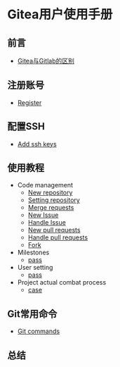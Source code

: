 # Gitea用户使用手册

## 前言
* [Gitea与Gitlab的区别]()

## 注册账号
* [Register](resources/account_umber.md)

## 配置SSH
* [Add ssh keys](resources/add_ssh_keys.md)

## 使用教程
* Code management
  * [New repository](resources/new_repository.md)
  * [Setting repository](resources/setting_repository.md)
  * [Merge requests](resources/merge_requests.md)
  * [New Issue](resources/new_issue.md)
  * [Handle Issue](gitea_docs.md)
  * [New pull requests](gitea_docs.md)
  * [Handle pull requests](gitea_docs.md)
  * [Fork](resources/frok.md)
* Milestones
  * [pass](gitea_docs.md)
* User setting
  * [pass](resources/user_setting.md)
* Project actual combat process
  * [case](resources/case.md)

## Git常用命令
* [Git commands](resources/git_commands.md)

## 总结